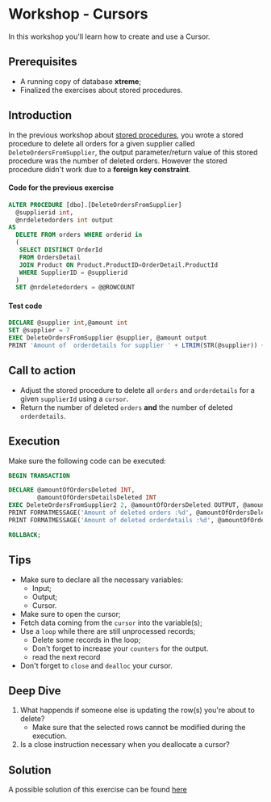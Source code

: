 # Workshop - Cursors
In this workshop you'll learn how to create and use a Cursor.

## Prerequisites
- A running copy of database **xtreme**;
- Finalized the exercises about stored procedures.

## Introduction
In the previous workshop about [stored procedures](/workshops/stored-procedures.md), you wrote a stored procedure to delete all orders for a given supplier called `DeleteOrdersFromSupplier`, the output parameter/return value of this stored procedure was the number of deleted orders. However the stored procedure didn't work due to a **foreign key constraint**.

#### Code for the previous exercise

```sql
ALTER PROCEDURE [dbo].[DeleteOrdersFromSupplier] 
  @supplierid int,
  @nrdeletedorders int output
AS
  DELETE FROM orders WHERE orderid in 
  (
   SELECT DISTINCT OrderId
   FROM OrdersDetail 
   JOIN Product ON Product.ProductID=OrderDetail.ProductId
   WHERE SupplierID = @supplierid
  )
  SET @nrdeletedorders = @@ROWCOUNT
```

#### Test code
```sql
DECLARE @supplier int,@amount int
SET @supplier = 7
EXEC DeleteOrdersFromSupplier @supplier, @amount output
PRINT 'Amount of  orderdetails for supplier ' + LTRIM(STR(@supplier)) + ' = ' + LTRIM(STR(@amount))
```

## Call to action
- Adjust the stored procedure to delete all `orders` and `orderdetails` for a given `supplierId` using a `cursor`.
- Return the number of deleted `orders` **and** the number of deleted `orderdetails`.

## Execution
Make sure the following code can be executed:

```sql
BEGIN TRANSACTION

DECLARE @amountOfOrdersDeleted INT, 
        @amountOfOrdersDetailsDeleted INT
EXEC DeleteOrdersFromSupplier2 2, @amountOfOrdersDeleted OUTPUT, @amountOfOrdersDetailsDeleted OUTPUT
PRINT FORMATMESSAGE('Amount of deleted orders :%d', @amountOfOrdersDeleted)
PRINT FORMATMESSAGE('Amount of deleted orderdetails :%d', @amountOfOrdersDetailsDeleted)

ROLLBACK;
```

## Tips
- Make sure to declare all the necessary variables:
    - Input;
    - Output;
    - Cursor.
- Make sure to open the cursor;
- Fetch data coming from the `cursor` into the variable(s);
- Use a `loop` while there are still unprocessed records;
    - Delete some records in the loop;
    - Don't forget to increase your `counters` for the output.
    - read the next record
- Don't forget to `close` and `dealloc` your cursor.

## Deep Dive
1. What happends if someone else is updating the row(s) you're about to delete?
    - Make sure that the selected rows cannot be modified during the execution. 
2. Is a close instruction necessary when you deallocate a cursor?

## Solution
A possible solution of this exercise can be found [here](solutions/cursors.sql)
